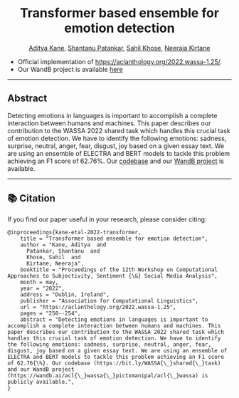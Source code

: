 <div align="center">
  
# Transformer based ensemble for emotion detection
[Aditya Kane](https://github.com/AdityaKane2001), [Shantanu Patankar](https://github.com/shantypat), [Sahil Khose](https://github.com/sahilkhose), [Neeraja Kirtane](https://github.com/neeraja1504)
</div>

- Official implementation of https://aclanthology.org/2022.wassa-1.25/. <br>
- Our WandB project is available [here](https://wandb.ai/acl_wassa_pictxmanipal/acl_wassa) 

--------------------------------------------------------------------------------------------
## Abstract
Detecting emotions in languages is important to accomplish a complete interaction between humans and machines. This paper describes our contribution to the WASSA 2022 shared task which handles this crucial task of emotion detection. We have to identify the following emotions: sadness, surprise, neutral, anger, fear, disgust, joy based on a given essay text. We are using an ensemble of ELECTRA and BERT models to tackle this problem achieving an F1 score of 62.76%. Our [codebase](https://github.com/AdityaKane2001/ACL_WASSA) and our [WandB project](https://wandb.ai/acl_wassa_pictxmanipal/acl_wassa) is available.

--------------------------------------------------------------------------------------------
## :books: Citation
If you find our paper useful in your research, please consider citing:
```
@inproceedings{kane-etal-2022-transformer,
    title = "Transformer based ensemble for emotion detection",
    author = "Kane, Aditya  and
      Patankar, Shantanu  and
      Khose, Sahil  and
      Kirtane, Neeraja",
    booktitle = "Proceedings of the 12th Workshop on Computational Approaches to Subjectivity, Sentiment {\&} Social Media Analysis",
    month = may,
    year = "2022",
    address = "Dublin, Ireland",
    publisher = "Association for Computational Linguistics",
    url = "https://aclanthology.org/2022.wassa-1.25",
    pages = "250--254",
    abstract = "Detecting emotions in languages is important to accomplish a complete interaction between humans and machines. This paper describes our contribution to the WASSA 2022 shared task which handles this crucial task of emotion detection. We have to identify the following emotions: sadness, surprise, neutral, anger, fear, disgust, joy based on a given essay text. We are using an ensemble of ELECTRA and BERT models to tackle this problem achieving an F1 score of 62.76{\%}. Our codebase (https://bit.ly/WASSA{\_}shared{\_}task) and our WandB project (https://wandb.ai/acl{\_}wassa{\_}pictxmanipal/acl{\_}wassa) is publicly available.",
}
```
